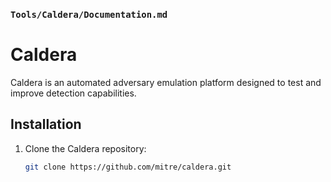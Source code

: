 ### `Tools/Caldera/Documentation.md`

# Caldera

Caldera is an automated adversary emulation platform designed to test and improve detection capabilities.

## Installation
1. Clone the Caldera repository:
   ```bash
   git clone https://github.com/mitre/caldera.git
